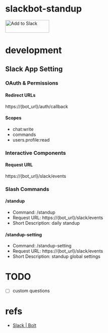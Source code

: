 # slackbot-standup

<a href="https://slack.com/oauth/v2/authorize?client_id=10676060560.867151635030&scope=chat:write,commands,users.profile:read"><img alt="Add to Slack" height="40" width="139" src="https://platform.slack-edge.com/img/add_to_slack.png" srcset="https://platform.slack-edge.com/img/add_to_slack.png 1x, https://platform.slack-edge.com/img/add_to_slack@2x.png 2x"></a>

# development
## Slack App Setting
### OAuth & Permissions
#### Redirect URLs

https://{bot_url}/auth/callback

#### Scopes
- chat:write
- commands
- users.profile:read

### Interactive Components
#### Request URL

https://{bot_url}/slack/events

### Slash Commands
#### /standup
- Command: /standup
- Request URL: https://{bot_url}/slack/events
- Short Description: daily standup

#### /standup-setting
- Command: /standup-setting
- Request URL: https://{bot_url}/slack/events
- Short Description: standup global settings

# TODO
- [ ] custom questions

# refs
- [Slack | Bolt](https://slack.dev/bolt/tutorial/getting-started)
